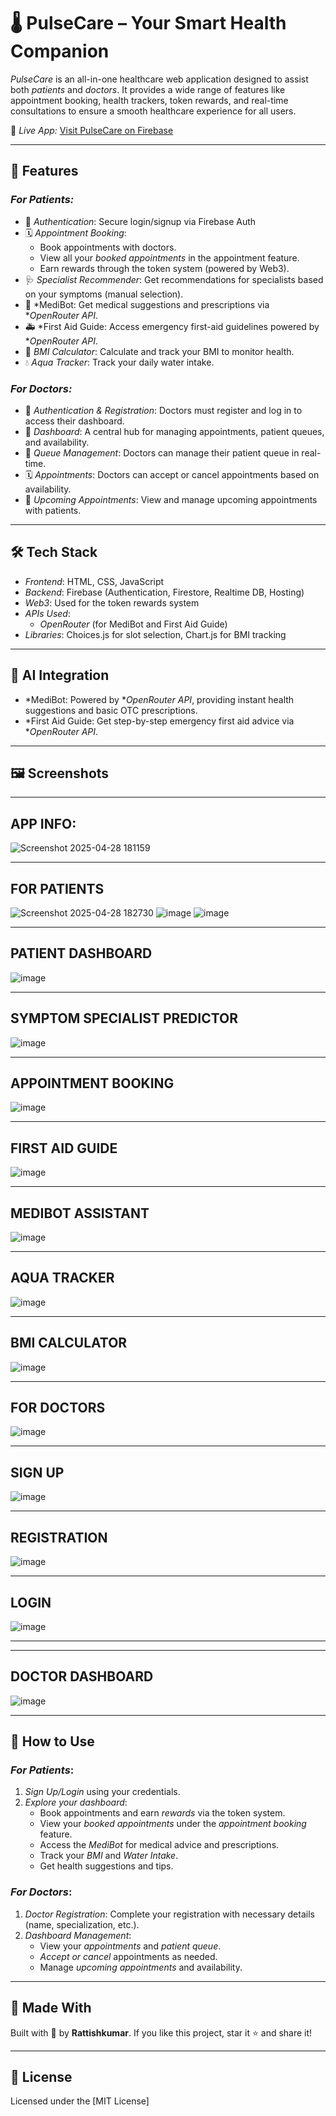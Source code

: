 # 🌡 PulseCare – Your Smart Health Companion

*PulseCare* is an all-in-one healthcare web application designed to assist both *patients* and *doctors*. It provides a wide range of features like appointment booking, health trackers, token rewards, and real-time consultations to ensure a smooth healthcare experience for all users.

🔗 *Live App:* [Visit PulseCare on Firebase](https://medisphere-d2f5c.web.app/)  


---

## 🚀 Features

### *For Patients:*

- 🔐 *Authentication*: Secure login/signup via Firebase Auth
- 🗓 *Appointment Booking*: 
  - Book appointments with doctors.
  - View all your *booked appointments* in the appointment feature.
  - Earn rewards through the token system (powered by Web3).
- 🩺 *Specialist Recommender*: Get recommendations for specialists based on your symptoms (manual selection).
- 🤖 *MediBot: Get medical suggestions and prescriptions via **OpenRouter API*.
- 🚑 *First Aid Guide: Access emergency first-aid guidelines powered by **OpenRouter API*.
- 🧮 *BMI Calculator*: Calculate and track your BMI to monitor health.
- 💧 *Aqua Tracker*: Track your daily water intake.

### *For Doctors:*

- 🔐 *Authentication & Registration*: Doctors must register and log in to access their dashboard.
- 📅 *Dashboard*: A central hub for managing appointments, patient queues, and availability.
- 🔄 *Queue Management*: Doctors can manage their patient queue in real-time.
- 🗓 *Appointments*: Doctors can accept or cancel appointments based on availability.
- 📅 *Upcoming Appointments*: View and manage upcoming appointments with patients.

---

## 🛠 Tech Stack

- *Frontend*: HTML, CSS, JavaScript
- *Backend*: Firebase (Authentication, Firestore, Realtime DB, Hosting)
- *Web3*: Used for the token rewards system
- *APIs Used*: 
  - *OpenRouter* (for MediBot and First Aid Guide)
- *Libraries*: Choices.js for slot selection, Chart.js for BMI tracking

---

## 🧠 AI Integration

- *MediBot: Powered by **OpenRouter API*, providing instant health suggestions and basic OTC prescriptions.
- *First Aid Guide: Get step-by-step emergency first aid advice via **OpenRouter API*.

---

## 🖼 Screenshots


---
## APP INFO:

![Screenshot 2025-04-28 181159](https://github.com/user-attachments/assets/b16c2004-5541-4d53-9a3b-b191d5794af1)

---
FOR PATIENTS
---
![Screenshot 2025-04-28 182730](https://github.com/user-attachments/assets/23107ed7-1fa0-48ad-83e7-a3719d43aa96)
![image](https://github.com/user-attachments/assets/a61593ef-5836-4000-872f-9dec3d2840f7)
![image](https://github.com/user-attachments/assets/073a75c3-33e6-463a-9561-4bd5b4c43811)

---
PATIENT DASHBOARD
---


                                 
![image](https://github.com/user-attachments/assets/e43f0e94-3044-4af7-92d2-75a831a67d5a)

---
SYMPTOM SPECIALIST PREDICTOR
---

![image](https://github.com/user-attachments/assets/930319be-d530-4295-a45a-efdc468c3632)

---
APPOINTMENT BOOKING
---
![image](https://github.com/user-attachments/assets/8ed15aef-8023-4a36-b049-a7eb1e5e1ec0)

---
FIRST AID GUIDE
---

![image](https://github.com/user-attachments/assets/b85be6fa-6b6e-45b4-b5ce-2a9a7a23875f)

---
MEDIBOT ASSISTANT
---

![image](https://github.com/user-attachments/assets/700099b7-d9b2-42d5-9473-59452ad78c1e)


---
AQUA TRACKER
---

![image](https://github.com/user-attachments/assets/705e3732-d98d-4f95-8efe-c9a1a9791af8)

---
BMI CALCULATOR
---

![image](https://github.com/user-attachments/assets/9f03bbfa-cbab-437f-a175-43d97968b5d1)


---

FOR DOCTORS
---

![image](https://github.com/user-attachments/assets/3eb4de7a-40e7-46f9-ab79-967301393b75)

---
SIGN UP
---

![image](https://github.com/user-attachments/assets/3fe322de-33c1-4e6d-a263-6fc036bd5e1d)

---

REGISTRATION
---

![image](https://github.com/user-attachments/assets/bc5e7997-f6b6-487d-9e54-1127ac2fadff)


---

LOGIN
---

![image](https://github.com/user-attachments/assets/57afbbe9-dd0a-45f5-8396-9bffd8182e53)



---

---
DOCTOR DASHBOARD
---

![image](https://github.com/user-attachments/assets/4c324703-7b62-4a58-abf9-6a5856bbdcf5)

---

## 🧪 How to Use

### *For Patients*:
1. *Sign Up/Login* using your credentials.
2. *Explore your dashboard*: 
   - Book appointments and earn *rewards* via the token system.
   - View your *booked appointments* under the *appointment booking* feature.
   - Access the *MediBot* for medical advice and prescriptions.
   - Track your *BMI* and *Water Intake*.
   - Get health suggestions and tips.

### *For Doctors*:
1. *Doctor Registration*: Complete your registration with necessary details (name, specialization, etc.).
2. *Dashboard Management*: 
   - View your *appointments* and *patient queue*.
   - *Accept or cancel* appointments as needed.
   - Manage *upcoming appointments* and availability.

---

## 🤝 Made With

Built with 💙 by **Rattishkumar**.
If you like this project, star it ⭐ and share it!

---

## 📄 License

Licensed under the [MIT License]
